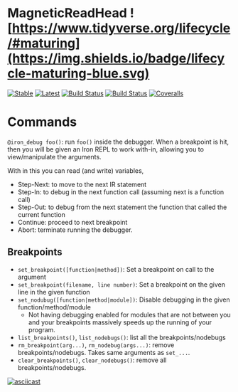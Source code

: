 # MagneticReadHead ![https://www.tidyverse.org/lifecycle/#maturing](https://img.shields.io/badge/lifecycle-maturing-blue.svg)

[![Stable](https://img.shields.io/badge/docs-stable-blue.svg)](https://oxinabox.github.io/MagneticReadHead.jl/stable)
[![Latest](https://img.shields.io/badge/docs-latest-blue.svg)](https://oxinabox.github.io/MagneticReadHead.jl/latest)
[![Build Status](https://travis-ci.com/oxinabox/MagneticReadHead.jl.svg?branch=master)](https://travis-ci.com/oxinabox/MagneticReadHead.jl)
[![Build Status](https://ci.appveyor.com/api/projects/status/github/oxinabox/MagneticReadHead.jl?svg=true)](https://ci.appveyor.com/project/oxinabox/MagneticReadHead-jl)
[![Coveralls](https://coveralls.io/repos/github/oxinabox/MagneticReadHead.jl/badge.svg?branch=master)](https://coveralls.io/github/oxinabox/MagneticReadHead.jl?branch=master)


# Commands

`@iron_debug foo()`: run `foo()` inside the debugger.
When a breakpoint is hit, then you will be given an Iron REPL to work with-in,
allowing you to view/manipulate the arguments.

With in this you can read (and write) variables,
 - Step-Next: to move to the next IR statement
 - Step-In: to debug in the next function call (assuming next is a function call)
 - Step-Out: to debug from the next statement the function that called the current function
 - Continue: proceed to next breakpoint
 - Abort: terminate running the debugger.

## Breakpoints

 - `set_breakpoint([function|method])`: Set a breakpoint on call to the argument
 - `set_breakpoint(filename, line number)`: Set a breakpoint on the given line in the given function
 - `set_nodubug([function|method|module])`: Disable debugging in the given function/method/module
    - Not having debugging enabled for modules that are not between you and your breakpoints massively speeds up the running of your program.
 - `list_breakpoints()`, `list_nodebugs()`: list all the breakpoints/nodebugs
 - `rm_breakpoint(arg...)`, `rm_nodebug(args...)`: remove breakpoints/nodebugs. Takes same arguments as `set_...`.
 - `clear_breakpoints()`, `clear_nodebugs()`: remove all breakpoints/nodebugs.


[![asciicast](https://asciinema.org/a/DxgPaaLQQYVV5xXCMuwF5Aa36.svg)](https://asciinema.org/a/DxgPaaLQQYVV5xXCMuwF5Aa36)
